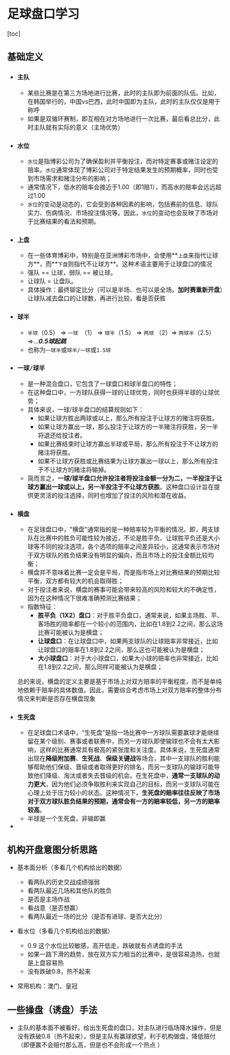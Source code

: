 # 足球盘口学习

[toc]

## 基础定义

* ### **`主队`**

  * 某些比赛是在第三方场地进行比赛，此时的主队即为前面的队伍。比如，在韩国举行的，中国vs巴西，此时中国即为主队，此时的主队仅仅是用于称呼
  * 如果是双循环赛制，即互相在对方场地进行一次比赛，最后看总比分，此时主队就有实际的意义（主场优势）

* ### **`水位`**

  * `水位`是指博彩公司为了确保盈利并平衡投注，而对特定赛事或赌注设定的赔率。`水位`通常体现了博彩公司对于特定结果发生的预期概率，同时也受到市场需求和赌注分布的影响；
  * 通常情况下，低水的赔率会接近于1.00（即1赔1），而高水的赔率会远远超过1.00
  * `水位`的变动是动态的，它会受到各种因素的影响，包括赛前的信息、球队实力、伤病情况、市场投注情况等。因此，`水位`的变动也会反映了市场对于比赛结果的看法和预期。

* ### **`上盘`**

  * 在一些体育博彩中，特别是在亚洲博彩市场中，会使用**`上盘`来指代让球方**，而**`下盘`则指代不让球方**。这种术语主要用于让球盘口的情况
  * 强队 == 让球，弱队 == 被让球。
  * 让球队 = 让盘队。
  * 具体操作：最终铆定比分（可以是半场、也可以是全场。**加时赛重新开盘**）让球队减去盘口的让球数，再进行比较，看是否获胜

* ### **`球半`**

  * `半球`（0.5） => `一球 `（1） => `球半`（1.5） => `两球` （2）=> `两球半`（2.5） =>...***0.5球起跳***
  * 也称为`一球半`或`球半/一球`或`1.5球`
  
* ### **`一球/球半`**

  * 是一种混合盘口，它包含了一球盘口和球半盘口的特性；
  * 在这种盘口中，一方球队获得一球的让球优势，同时也获得半球的让球优势；
  * 具体来说，一球/球半盘口的结算规则如下：
    * 如果让球方胜出两球或以上，那么所有投注于让球方的赌注将获胜。
    * 如果让球方赢出一球，那么投注于让球方的一半赌注将获胜，另一半将退还给投注者。
    * 如果比赛结束时让球方赢出半球或平局，那么所有投注于不让球方的赌注将获胜。
    * 如果不让球方获胜或比赛结果为让球方赢出一球以上，那么所有投注于不让球方的赌注将输掉。
  * 简而言之，**一球/球半盘口允许投注者将投注金额一分为二，一半投注于让球方赢出一球或以上，另一半投注于不让球方获胜**。这种盘口设计旨在提供更灵活的投注选择，同时也增加了投注的风险和潜在收益。

* ### **`横盘`**

  * 在足球盘口中，"横盘"通常指的是一种赔率较为平衡的情况。即，两支球队在比赛中的胜负可能性较为接近，不论是胜平负、让球胜平负还是大小球等不同的投注选项，各个选项的赔率之间差异较小，这通常表示市场对于双方球队的胜负结果没有明显的偏向，而且市场上的投注金额比较均衡；
  * 横盘并不意味着比赛一定会是平局，而是指市场上对比赛结果的预期比较平衡，双方都有较大的机会取得胜；
  * 对于投注者来说，横盘的赛事可能会带来较高的风险和较大的不确定性，因为在这种情况下很难准确预测比赛结果；
  * 指数特征：
    * **胜平负（1X2）盘口**：对于胜平负盘口，通常来说，如果主场胜、平、客场胜的赔率都在一个较小的范围内，比如在1.8到2.2之间，那么这场比赛可能被认为是横盘；
    * **让球盘口**：在让球盘口中，如果两支球队的让球赔率非常接近，比如让球盘口的赔率在1.8到2.2之间，那么这也可能被认为是横盘；
    * **大小球盘口**：对于大小球盘口，如果大小球的赔率也非常接近，比如在1.8到2.2之间，那么同样可能被认为是横盘；

  总的来说，横盘的定义主要是基于市场上对双方赔率的平衡程度，而不是单纯地依赖于赔率的具体数值。因此，需要综合考虑市场上对双方赔率的整体分布情况来判断是否存在横盘现象

* ### **`生死盘`**

  * 在足球盘口术语中，“生死盘”是指一场比赛中一方球队需要赢球才能继续留在某个级别、赛事或者联赛中，而另一方球队即使输球也不会有太大影响，这样的比赛通常具有极高的紧张度和关注度。具体来说，生死盘通常出现在**降级附加赛**、**生死战**、**保级关键战**等场合，其中一支球队的胜利能够帮助他们保级、晋级或者取得更好的排名，而另一支球队的输球可能导致他们降级、淘汰或者失去晋级的机会。在生死盘中，**通常一支球队的动力更大**，因为他们必须争取胜利来实现自己的目标，而另一支球队可能在心理上处于压力较小的状态。这种情况下，**生死盘的赔率往往反映了市场对于双方球队胜负结果的预期，通常会有一方的赔率较低，另一方的赔率较高**。
  * 半球是一个生死盘，非输即赢

* 

## 机构开盘意图分析思路

* 基本面分析（多看几个机构给出的数据）
  * 看两队的历史交战成绩强弱
  * 看两队最近几场和其他队的胜负
  * 是否是主场作战
  * 看战意（是否想赢）
  * 看两队最近一场的比分（是否有进球、是否大比分）
  
* 看水位（多看几个机构给出的数据）
  * 0.9 这个水位比较敏感，高开低走，跌破就有点诱盘的手法
  * 如果一路下滑的趋势，放在双方实力相当的比赛中，是很容易造热，也就是上盘容易热
  * 没有跌破0.8，热不起来
  
* 常用机构：澳门、皇冠
  

## 一些操盘（诱盘）手法

  * 主队的基本面不被看好，给出生死盘的盘口，对主队进行临场降水操作，但是没有跌破0.8（热不起来），但是主队有赢球欲望，利于机构做盘，降低赔付（即便赢不会赔付那么高，但是也不会形成一个热点 ）

  

  

  



